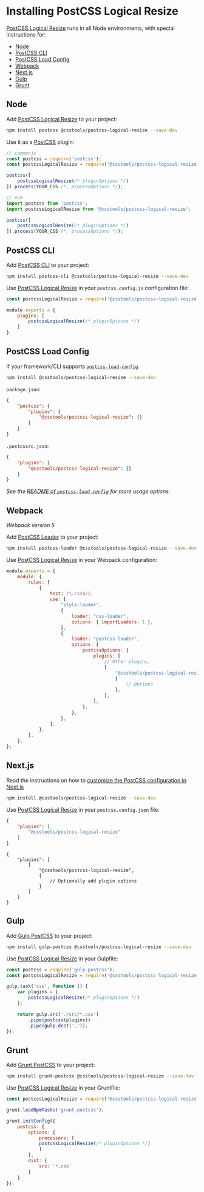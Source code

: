 # Installing PostCSS Logical Resize

[PostCSS Logical Resize] runs in all Node environments, with special instructions for:

- [Node](#node)
- [PostCSS CLI](#postcss-cli)
- [PostCSS Load Config](#postcss-load-config)
- [Webpack](#webpack)
- [Next.js](#nextjs)
- [Gulp](#gulp)
- [Grunt](#grunt)



## Node

Add [PostCSS Logical Resize] to your project:

```bash
npm install postcss @csstools/postcss-logical-resize --save-dev
```

Use it as a [PostCSS] plugin:

```js
// commonjs
const postcss = require('postcss');
const postcssLogicalResize = require('@csstools/postcss-logical-resize');

postcss([
	postcssLogicalResize(/* pluginOptions */)
]).process(YOUR_CSS /*, processOptions */);
```

```js
// esm
import postcss from 'postcss';
import postcssLogicalResize from '@csstools/postcss-logical-resize';

postcss([
	postcssLogicalResize(/* pluginOptions */)
]).process(YOUR_CSS /*, processOptions */);
```

## PostCSS CLI

Add [PostCSS CLI] to your project:

```bash
npm install postcss-cli @csstools/postcss-logical-resize --save-dev
```

Use [PostCSS Logical Resize] in your `postcss.config.js` configuration file:

```js
const postcssLogicalResize = require('@csstools/postcss-logical-resize');

module.exports = {
	plugins: [
		postcssLogicalResize(/* pluginOptions */)
	]
}
```

## PostCSS Load Config

If your framework/CLI supports [`postcss-load-config`](https://github.com/postcss/postcss-load-config).

```bash
npm install @csstools/postcss-logical-resize --save-dev
```

`package.json`:

```json
{
	"postcss": {
		"plugins": {
			"@csstools/postcss-logical-resize": {}
		}
	}
}
```

`.postcssrc.json`:

```json
{
	"plugins": {
		"@csstools/postcss-logical-resize": {}
	}
}
```

_See the [README of `postcss-load-config`](https://github.com/postcss/postcss-load-config#usage) for more usage options._

## Webpack

_Webpack version 5_

Add [PostCSS Loader] to your project:

```bash
npm install postcss-loader @csstools/postcss-logical-resize --save-dev
```

Use [PostCSS Logical Resize] in your Webpack configuration:

```js
module.exports = {
	module: {
		rules: [
			{
				test: /\.css$/i,
				use: [
					"style-loader",
					{
						loader: "css-loader",
						options: { importLoaders: 1 },
					},
					{
						loader: "postcss-loader",
						options: {
							postcssOptions: {
								plugins: [
									// Other plugins,
									[
										"@csstools/postcss-logical-resize",
										{
											// Options
										},
									],
								],
							},
						},
					},
				],
			},
		],
	},
};
```

## Next.js

Read the instructions on how to [customize the PostCSS configuration in Next.js](https://nextjs.org/docs/advanced-features/customizing-postcss-config)

```bash
npm install @csstools/postcss-logical-resize --save-dev
```

Use [PostCSS Logical Resize] in your `postcss.config.json` file:

```json
{
	"plugins": [
		"@csstools/postcss-logical-resize"
	]
}
```

```json5
{
	"plugins": [
		[
			"@csstools/postcss-logical-resize",
			{
				// Optionally add plugin options
			}
		]
	]
}
```

## Gulp

Add [Gulp PostCSS] to your project:

```bash
npm install gulp-postcss @csstools/postcss-logical-resize --save-dev
```

Use [PostCSS Logical Resize] in your Gulpfile:

```js
const postcss = require('gulp-postcss');
const postcssLogicalResize = require('@csstools/postcss-logical-resize');

gulp.task('css', function () {
	var plugins = [
		postcssLogicalResize(/* pluginOptions */)
	];

	return gulp.src('./src/*.css')
		.pipe(postcss(plugins))
		.pipe(gulp.dest('.'));
});
```

## Grunt

Add [Grunt PostCSS] to your project:

```bash
npm install grunt-postcss @csstools/postcss-logical-resize --save-dev
```

Use [PostCSS Logical Resize] in your Gruntfile:

```js
const postcssLogicalResize = require('@csstools/postcss-logical-resize');

grunt.loadNpmTasks('grunt-postcss');

grunt.initConfig({
	postcss: {
		options: {
			processors: [
			postcssLogicalResize(/* pluginOptions */)
			]
		},
		dist: {
			src: '*.css'
		}
	}
});
```

[Gulp PostCSS]: https://github.com/postcss/gulp-postcss
[Grunt PostCSS]: https://github.com/nDmitry/grunt-postcss
[PostCSS]: https://github.com/postcss/postcss
[PostCSS CLI]: https://github.com/postcss/postcss-cli
[PostCSS Loader]: https://github.com/postcss/postcss-loader
[PostCSS Logical Resize]: https://github.com/csstools/postcss-plugins/tree/main/plugins/postcss-logical-resize
[Next.js]: https://nextjs.org
